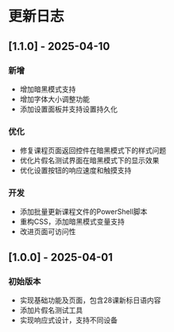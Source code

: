 # 更新日志

## [1.1.0] - 2025-04-10

### 新增
- 增加暗黑模式支持
- 增加字体大小调整功能
- 添加设置面板并支持设置持久化

### 优化
- 修复课程页面返回控件在暗黑模式下的样式问题
- 优化片假名测试界面在暗黑模式下的显示效果
- 优化设置按钮的响应速度和触摸支持

### 开发
- 添加批量更新课程文件的PowerShell脚本
- 重构CSS，添加暗黑模式变量支持
- 改进页面可访问性

## [1.0.0] - 2025-04-01

### 初始版本
- 实现基础功能及页面，包含28课新标日语内容
- 添加片假名测试工具
- 实现响应式设计，支持不同设备 